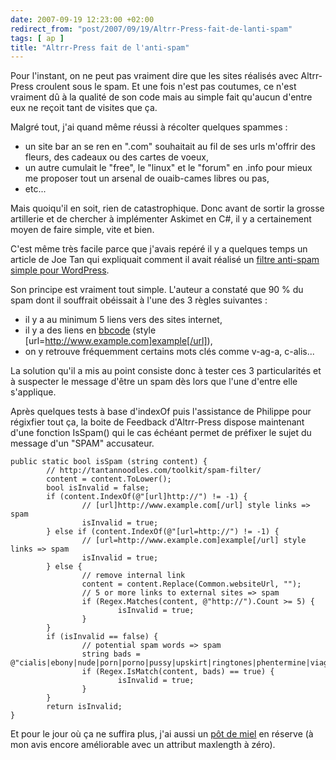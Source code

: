 ```yaml
---
date: 2007-09-19 12:23:00 +02:00
redirect_from: "post/2007/09/19/Altrr-Press-fait-de-lanti-spam"
tags: [ ap ]
title: "Altrr-Press fait de l'anti-spam"
---
```


Pour l'instant, on ne peut pas vraiment dire que les sites réalisés avec
Altrr-Press croulent sous le spam. Et une fois n'est pas coutumes, ce n'est
vraiment dû à la qualité de son code mais au simple fait qu'aucun d'entre eux
ne reçoit tant de visites que ça.

Malgré tout, j'ai quand même réussi à récolter quelques spammes :

* un site bar an se ren en ".com" souhaitait au fil de ses urls m'offrir des
fleurs, des cadeaux ou des cartes de voeux,
* un autre cumulait le "free", le "linux" et le "forum" en .info pour mieux
me proposer tout un arsenal de ouaib-cames libres ou pas,
* etc...

Mais quoiqu'il en soit, rien de catastrophique. Donc avant de sortir la
grosse artillerie et de chercher à implémenter Askimet en C#, il y a
certainement moyen de faire simple, vite et bien.

C'est même très facile parce que j'avais repéré il y a quelques temps un
article de Joe Tan qui expliquait comment il avait réalisé un [filtre anti-spam simple
pour WordPress](http://tantannoodles.com/toolkit/spam-filter/).

Son principe est vraiment tout simple. L'auteur a constaté que 90 % du spam
dont il souffrait obéissait à l'une des 3 règles suivantes :

* il y a au minimum 5 liens vers des sites internet,
* il y a des liens en [bbcode](http://en.wikipedia.org/wiki/BBCode) (style
[url=http://www.example.com]example[/url]),
* on y retrouve fréquemment certains mots clés comme v-ag-a, c-alis...

La solution qu'il a mis au point consiste donc à tester ces 3 particularités
et à suspecter le message d'être un spam dès lors que l'une d'entre elle
s'applique.

Après quelques tests à base d'indexOf puis l'assistance de Philippe pour
régixfier tout ça, la boite de Feedback d'Altrr-Press dispose maintenant d'une
fonction IsSpam() qui le cas échéant permet de préfixer le sujet du message
d'un "SPAM" accusateur.

```
public static bool isSpam (string content) {
        // http://tantannoodles.com/toolkit/spam-filter/
        content = content.ToLower();
        bool isInvalid = false;
        if (content.IndexOf(@"[url]http://") != -1) {
                // [url]http://www.example.com[/url] style links => spam
                isInvalid = true;
        } else if (content.IndexOf(@"[url=http://") != -1) {
                // [url=http://www.example.com]example[/url] style links => spam
                isInvalid = true;
        } else {
                // remove internal link
                content = content.Replace(Common.websiteUrl, "");
                // 5 or more links to external sites => spam
                if (Regex.Matches(content, @"http://").Count >= 5) {
                        isInvalid = true;
                }
        }
        if (isInvalid == false) {
                // potential spam words => spam
                string bads = @"cialis|ebony|nude|porn|porno|pussy|upskirt|ringtones|phentermine|viagra";
                if (Regex.IsMatch(content, bads) == true) {
                        isInvalid = true;
                }
        }
        return isInvalid;
}
```

Et pour le jour où ça ne suffira plus, j'ai aussi un [pôt de miel](http://haacked.com/archive/2007/09/11/honeypot-captcha.aspx)
en réserve (à mon avis encore améliorable avec un attribut maxlength à
zéro).
